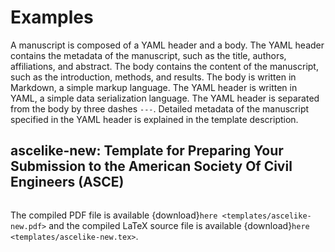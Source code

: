 # Examples

A manuscript is composed of a YAML header and a body. The YAML header contains the metadata of the manuscript,
such as the title, authors, affiliations, and abstract. The body contains the content of the manuscript, such as the 
introduction, methods, and results. The body is written in Markdown, a simple markup language. The YAML header is 
written in YAML, a simple data serialization language. The YAML header is separated from the body by three dashes `---`.
Detailed metadata of the manuscript specified in the YAML header is explained in the template description.

## ascelike-new: Template for Preparing Your Submission to the American Society Of Civil Engineers (ASCE)

```{literalinclude} templates/ascelike-new.md
```
The compiled PDF file is available {download}`here <templates/ascelike-new.pdf>` and 
the compiled LaTeX source file is available {download}`here <templates/ascelike-new.tex>`.

